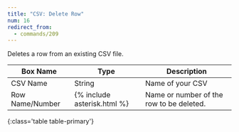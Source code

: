```yaml
---
title: "CSV: Delete Row"
num: 16
redirect_from:
  - commands/209
---
```


Deletes a row from an existing CSV file. 

| Box Name | Type | Description | 
|-------|--------|--------
|CSV Name|String|Name of your CSV
|Row Name/Number|{% include asterisk.html %}|Name or number of the row to be deleted.
{:class='table table-primary'}










